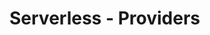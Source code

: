 <!--
title: Serverless - Providers
menuText: Serverless Providers
layout: Doc
-->

# Serverless - Providers